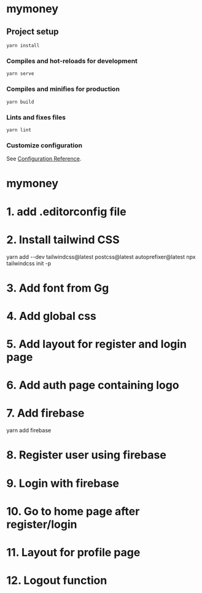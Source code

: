 # mymoney

## Project setup
```
yarn install
```

### Compiles and hot-reloads for development
```
yarn serve
```

### Compiles and minifies for production
```
yarn build
```

### Lints and fixes files
```
yarn lint
```

### Customize configuration
See [Configuration Reference](https://cli.vuejs.org/config/).
# mymoney

# 1. add .editorconfig file
# 2. Install tailwind CSS
yarn add --dev tailwindcss@latest postcss@latest autoprefixer@latest
npx tailwindcss init -p
# 3. Add font from Gg
# 4. Add global css
# 5. Add layout for register and login page
# 6. Add auth page containing logo
# 7. Add firebase
yarn add firebase
# 8. Register user using firebase
# 9. Login with firebase
# 10. Go to home page after register/login
# 11. Layout for profile page
# 12. Logout function
